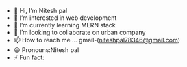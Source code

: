 - 👋 Hi, I’m Nitesh pal
- 👀 I’m interested in web development
- 🌱 I’m currently learning MERN stack
- 💞️ I’m looking to collaborate on urban company
- 📫 How to reach me ... gmail-(niteshpal78346@gmail.com)
- 😄 Pronouns:Nitesh pal
- ⚡ Fun fact: 

<!---
Developer-Nitesh74/Developer-Nitesh74 is a ✨ special ✨ repository because its `README.md` (this file) appears on your GitHub profile.
You can click the Preview link to take a look at your changes.
--->
